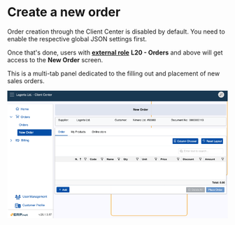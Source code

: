 # Create a new order

Order creation through the Client Center is disabled by default. You need to enable the respective global JSON settings first.

Once that's done, users with **[external role](/modules/crm/sales/customers/external-access.md)** **L20 - Orders** and above will get access to the **New Order** screen.

This is a multi-tab panel dedicated to the filling out and placement of new sales orders.

![pictures](pictures/new_order_panel.png)

